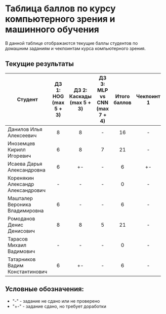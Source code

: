 # Таблица баллов по курсу компьютерного зрения и машинного обучения

В данной таблице отображаются текущие баллы студентов по домашним заданиям и чекпоинтам курса компьютерного зрения.

## Текущие результаты

| Студент                                                | ДЗ 1: HOG (max 5 + 3) | ДЗ 2: Каскады (max 5 + 3) | ДЗ 3: MLP vs CNN (max 7 + 4) | Итого баллов | Чекпоинт 1 | Чекпоинт 2 | Чекпоинт 3 | Чекпоинт 4 |
|--------------------------------------------------------|:---------------------:|:-------------------------:|:----------------------------:|:------------:|:----------:|:----------:|:----------:|:----------:|
| Данилов Илья Алексеевич                                |           8           |             8             |              -               |      16      |     -      |     -      |     -      |     -      |
| Иноземцев Кирилл Игоревич                              |           6           |             8             |              7               |      21      |     -      |     -      |     -      |     -      |
| Исаева Дарья Александровна                             |           6           |             +-             |              -               |       6      |     +-     |     -      |     -      |     -      |
| Коренякин Александр Александрович                      |           -           |             -             |              -               |       0      |     -      |     -      |     -      |     -      |
| Машталер Вероника Владимировна                         |           6           |             -             |              -               |       6      |     -      |     -      |     -      |     -      |
| Ромоданов Денис Денисович                              |           8           |             8             |              5               |      21      |     -      |     -      |     -      |     -      |
| Тарасов Михаил Вадимович                               |           -           |             -             |              -               |       0      |     -      |     -      |     -      |     -      |
| Татарников Вадим Константинович                        |           6           |             +-             |              -               |       6      |     -      |     -      |     -      |     -      |

## Условные обозначения:
- "-" - задание не сдано или не проверено
- "+-" - задание сдано, но требует доработки

